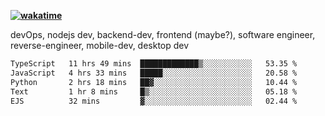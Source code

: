 **[![wakatime](https://wakatime.com/badge/user/87646243-158a-4241-a3cb-668e1fa2dbb8.svg)](https://wakatime.com/@87646243-158a-4241-a3cb-668e1fa2dbb8?style=plastic)**


devOps, nodejs dev, backend-dev, frontend (maybe?), software engineer, reverse-engineer, mobile-dev, desktop dev

<!--START_SECTION:waka-->

```txt
TypeScript   11 hrs 49 mins  █████████████▒░░░░░░░░░░░   53.35 %
JavaScript   4 hrs 33 mins   █████░░░░░░░░░░░░░░░░░░░░   20.58 %
Python       2 hrs 18 mins   ██▓░░░░░░░░░░░░░░░░░░░░░░   10.44 %
Text         1 hr 8 mins     █▒░░░░░░░░░░░░░░░░░░░░░░░   05.18 %
EJS          32 mins         ▓░░░░░░░░░░░░░░░░░░░░░░░░   02.44 %
```

<!--END_SECTION:waka-->
